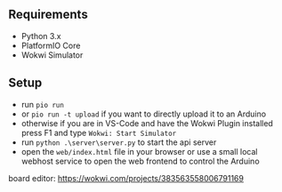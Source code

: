 ## Requirements
- Python 3.x
- PlatformIO Core
- Wokwi Simulator

## Setup
- run `pio run`
- or `pio run -t upload` if you want to directly upload it to an Arduino
- otherwise if you are in VS-Code and have the Wokwi Plugin installed press F1 and type `Wokwi: Start Simulator`
- run `python .\server\server.py` to start the api server
- open the `web/index.html` file in your browser or use a small local webhost service to open the web frontend to control the Arduino


board editor: https://wokwi.com/projects/383563558006791169